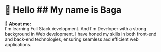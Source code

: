 # 👋 Hello  ## My name is Baga
**💬 About me:**<br>
I'm learning Full Stack development. And I'm Developer with a strong background in Web development. I have honed my skills in both front-end and back-end technologies, ensuring seamless and efficient web applications.




<!--
**BagaProg/bagaprog** is a ✨ _special_ ✨ repository because its `README.md` (this file) appears on your GitHub profile.

Here are some ideas to get you started:

- 🔭 I’m currently working on ...
- 🌱 I’m currently learning ...
- 👯 I’m looking to collaborate on ...
- 🤔 I’m looking for help with ...
- 💬 Ask me about ...
- 📫 How to reach me: ...
- 😄 Pronouns: ...
- ⚡ Fun fact: ...
-->
